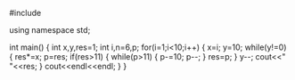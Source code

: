 #include <iostream>

using namespace std;

int main()
{
     int x,y,res=1; int i,n=6,p; for(i=1;i<10;i++)
     {
         x=i; y=10; while(y!=0) { res*=x; p=res; if(res>11)
         {
             while(p>11)
             {
                 p-=10;
                 p--;
             }
             res=p;
         }
            y--;
            cout<<"  "<<res;
     }
     cout<<endl<<endl;
     }
}
